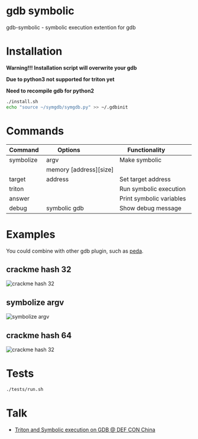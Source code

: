 # gdb symbolic

gdb-symbolic - symbolic execution extention for gdb

# Installation

**Warning!!! Installation script will overwrite your gdb**

**Due to python3 not supported for triton yet**

**Need to recompile gdb for python2**

```bash
./install.sh
echo "source ~/symgdb/symgdb.py" >> ~/.gdbinit
```

# Commands

| Command   | Options                | Functionality            |
|-----------|------------------------|--------------------------|
| symbolize | argv                   | Make symbolic            |
|           | memory [address][size] |                          |
| target    | address                | Set target address       |
| triton    |                        | Run symbolic execution   |
| answer    |                        | Print symbolic variables |
| debug     | symbolic gdb           | Show debug message       |

# Examples

You could combine with other gdb plugin, such as [peda](https://github.com/longld/peda).

## crackme hash 32

![crackme hash 32](./demo_videos/crackme-hash-32.gif)

## symbolize argv

![symbolize argv](./demo_videos/symbolize-argv.gif)

## crackme hash 64

![crackme hash 32](./demo_videos/crackme-hash-64.gif)

# Tests

```bash
./tests/run.sh
```

# Talk

- [Triton and Symbolic execution on GDB @ DEF CON China](https://www.slideshare.net/bananaappletw/triton-and-symbolic-execution-on-gdbdef-con-china-97054877)
